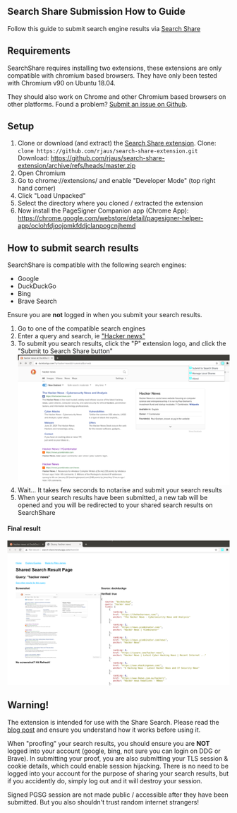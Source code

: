 ## Search Share Submission How to Guide
Follow this guide to submit search engine results via [Search Share](https://searchshare.proofs.sh)

## Requirements
SearchShare requires installing two extensions, these extensions are only compatible with chromium based browsers.  They have only been tested with Chromium v90 on Ubuntu 18.04.

They should also work on Chrome and other Chromium based browsers on other platforms.  Found a problem? [Submit an issue on Github](https://github.com/rjaus/search-share-extension/issues).

## Setup
1. Clone or download (and extract) the [Search Share extension](https://github.com/rjaus/search-share-extension).
Clone: `clone https://github.com/rjaus/search-share-extension.git`
Download: https://github.com/rjaus/search-share-extension/archive/refs/heads/master.zip 
2. Open Chromium
3. Go to chrome://extensions/ and enable "Developer Mode" (top right hand corner)
4. Click "Load Unpacked"
5. Select the directory where you cloned / extracted the extension
6. Now install the PageSigner Companion app (Chrome App): https://chrome.google.com/webstore/detail/pagesigner-helper-app/oclohfdjoojomkfddjclanpogcnjhemd


## How to submit search results
SearchShare is compatible with the following search engines:
- Google
- DuckDuckGo
- Bing
- Brave Search

Ensure you are **not** logged in when you submit your search results.

1. Go to one of the compatible search engines
2. Enter a query and search, ie ["Hacker news"](https://duckduckgo.com/?q=hacker+news)
3. To submit you search results, click the "P" extension logo, and click the "Submit to Search Share button"
![Search Share Step 3](attachments/search-share-extension-submit.png)
4. Wait... It takes few seconds to notarise and submit your search results
5. When your search results have been submitted, a new tab will be opened and you will be redirected to your shared search results on SearchShare

#### Final result
![Search Share Final Result](attachments/search-share-results.png)

## **Warning!**
The extension is intended for use with the Share Search.  Please read the [blog post](https://github.com/rjaus/search-share-docs/blob/master/README.md) and ensure you understand how it works before using it.

When "proofing" your search results, you should ensure you are **NOT** logged into your account (google, bing, not sure you can login on DDG or Brave).  In submitting your proof, you are also submitting your TLS session & cookie details, which could enable session hijacking.  There is no need to be logged into your account for the purpose of sharing your search results, but if you accidently do, simply log out and it will destroy your session.

Signed PGSG session are not made public / accessible after they have been submitted.  But you also shouldn't trust random internet strangers!